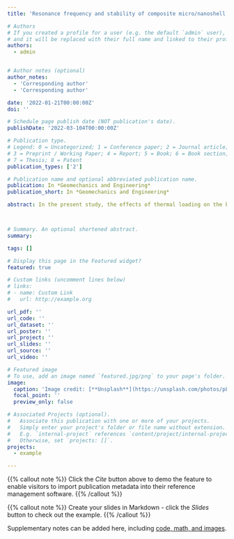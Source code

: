 ```yaml
---
title: 'Resonance frequency and stability of composite micro/nanoshell via deep neural network trained by adaptive momentum-based approach'

# Authors
# If you created a profile for a user (e.g. the default `admin` user), write the username (folder name) here
# and it will be replaced with their full name and linked to their profile.
authors:
  - admin


# Author notes (optional)
author_notes:
  - 'Corresponding author'
  - 'Corresponding author'

date: '2022-01-21T00:00:00Z'
doi: ''

# Schedule page publish date (NOT publication's date).
publishDate: '2022-03-104T00:00:00Z'

# Publication type.
# Legend: 0 = Uncategorized; 1 = Conference paper; 2 = Journal article;
# 3 = Preprint / Working Paper; 4 = Report; 5 = Book; 6 = Book section;
# 7 = Thesis; 8 = Patent
publication_types: ['2']

# Publication name and optional abbreviated publication name.
publication: In *Geomechanics and Engineering*
publication_short: In *Geomechanics and Engineering*

abstract: In the present study, the effects of thermal loading on the buckling and resonance frequency of graphene platelets (GPL) reinforced nano-composites are examined. Functionally graded (FG) material properties are considered in thickness direction for the thermal responses of the composite. The equivalent material properties are obtained using Halphin-Tsai nano-mechanical model for composite layers. Moreover, the effects of nano-scale sizes are taken into account, employing functionally modified couple stress (FMCS) parameter. In this regard, for the first time, it is demonstrated that at certain values of GPL weight fraction, thermal buckling occurs. In obtaining results of vibrational behavior, both analytical solution and deep neural network (DNN) methods are used. The DNN method needs low computational costs to predict the resonance behavior. A comprehensive parametric study is conducted to indicate the effects of several geometrical, material, and loading conditions on the vibrational and buckling behavior of cylindrical shell structures made of GPL-nanocomposites. It is shown that the effect of temperature change on the occurrence of buckling is vital while it has a negligible impact on the resonance frequency of the structure. Moreover, the size-dependency of the results is demonstrated, and it cannot be neglected in nano-scales.



# Summary. An optional shortened abstract.
summary: 

tags: []

# Display this page in the Featured widget?
featured: true

# Custom links (uncomment lines below)
# links:
# - name: Custom Link
#   url: http://example.org

url_pdf: ''
url_code: ''
url_dataset: ''
url_poster: ''
url_project: ''
url_slides: ''
url_source: ''
url_video: ''

# Featured image
# To use, add an image named `featured.jpg/png` to your page's folder.
image:
  caption: 'Image credit: [**Unsplash**](https://unsplash.com/photos/pLCdAaMFLTE)'
  focal_point: ''
  preview_only: false

# Associated Projects (optional).
#   Associate this publication with one or more of your projects.
#   Simply enter your project's folder or file name without extension.
#   E.g. `internal-project` references `content/project/internal-project/index.md`.
#   Otherwise, set `projects: []`.
projects:
  - example

---
```


{{% callout note %}}
Click the _Cite_ button above to demo the feature to enable visitors to import publication metadata into their reference management software.
{{% /callout %}}

{{% callout note %}}
Create your slides in Markdown - click the _Slides_ button to check out the example.
{{% /callout %}}

Supplementary notes can be added here, including [code, math, and images](https://wowchemy.com/docs/writing-markdown-latex/).
